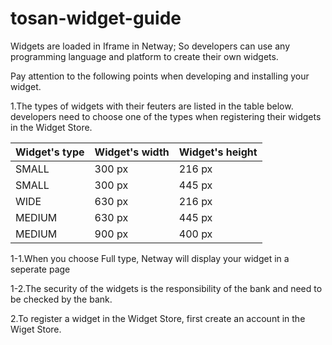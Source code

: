 # tosan-widget-guide

Widgets are loaded in Iframe in Netway; So developers can use any programming language and platform to create their own widgets.

Pay attention to the following points when developing and installing your widget.

1.The types of widgets with their feuters are listed in the table below. developers need to choose one of  the types when registering their widgets in the Widget Store.

Widget's type | Widget's width | Widget's height 
------------- | -------------- | ---------------
SMALL | 300 px | 216 px
SMALL | 300 px | 445 px
WIDE | 630 px | 216 px
MEDIUM | 630 px | 445 px
MEDIUM | 900 px | 400 px

1-1.When you choose Full type, Netway will display your widget in a seperate page
   
1-2.The security of the widgets is the responsibility of the bank and need to be checked by the bank.
   

2.To register a widget in the Widget Store, first create an account in the Wiget Store. 
   
   
